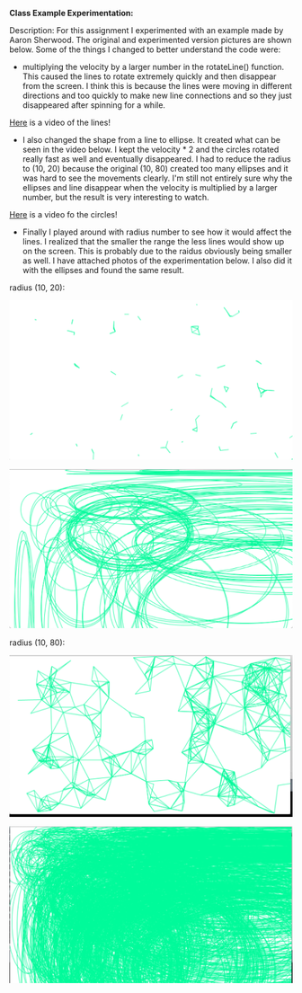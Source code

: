 **Class Example Experimentation:**

Description:
For this assignment I experimented with an example made by Aaron Sherwood. The original and experimented version pictures are shown below. Some of the things I changed to better understand the code were:

- multiplying the velocity by a larger number in the rotateLine() function. This caused the lines to rotate extremely quickly and then disappear from the screen. I think this is because the lines were moving in different directions and too quickly to make new line connections and so they just disappeared after spinning for a while. 

[Here](https://youtu.be/tATXuSaq2GU) is a video of the lines!

- I also changed the shape from a line to ellipse. It created what can be seen in the video below. I kept the velocity * 2 and the circles rotated really fast as well and eventually disappeared. I had to reduce the radius to (10, 20) because the original (10, 80) created too many ellipses and it was hard to see the movements clearly. I'm still not entirely sure why the ellipses and line disappear when the velocity is multiplied by a larger number, but the result is very interesting to watch. 

[Here](https://youtu.be/sXKijkbjToo) is a video fo the circles!

- Finally I played around with radius number to see how it would affect the lines. I realized that the smaller the range the less lines would show up on the screen. This is probably due to the raidus obviously being smaller as well. I have attached photos of the experimentation below. I also did it with the ellipses and found the same result.

radius (10, 20):

![](lessLines.png)

![](circles.png)

radius (10, 80):

![](lines.png)

![](moreCircles.png)


